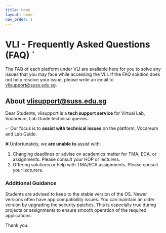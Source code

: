 ```yaml
---
title: Home
layout: home
nav_order: 1
---
```


# VLI - Frequently Asked Questions (FAQ) `
The FAQ of each platform under VLI are available here for you to solve any issues that you may face while accessing the VLI.
If the FAQ solution does not help resolve your issue, please write an email to <vlisupport@suss.edu.sg>.

## About vlisupport@suss.edu.sg

Dear Students, vlisupport is a **tech support service** for Virtual Lab, Vocareum, Lab Guide technical queries.

✅ Our focus is to **assist with technical issues** on the platform, Vocareum and Lab Guide. 

❌ Unfortunately, we **are unable to** assist with: 

1. Changing deadlines or advise on academics matter for TMA, ECA, or assignments. Please consult your HOP or lecturers. 
2. Offering solutions or help with TMA/ECA assignments. Please consult your lecturers.

### Additional Guidance

Students are advised to keep to the stable version of the OS. Newer versions often have app compatibility issues. You can maintain an older version by upgrading the security patches. This is especially true during projects or assignments to ensure smooth operation of the required applications.

Thank you. 





